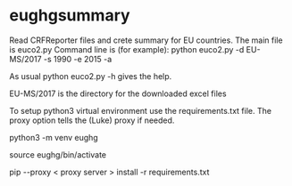 # eughgsummary
Read CRFReporter files and crete summary for EU countries.
The main file is euco2.py
Command line is (for example):
python euco2.py -d EU-MS/2017 -s 1990 -e 2015 -a 

As usual python euco2.py -h gives the help.

EU-MS/2017 is the directory for the downloaded excel files

To setup python3 virtual environment use the requirements.txt file.
The proxy option tells the (Luke) proxy if needed.

python3 -m venv eughg

source eughg/bin/activate

pip --proxy < proxy server > install -r requirements.txt

